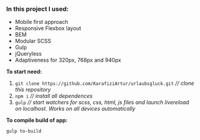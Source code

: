 ### In this project I used: 
- Mobile first approach
- Responsive Flexbox layout
- BEM
- Modular SCSS
- Gulp
- jQueryless
- Adaptiveness for 320px, 768px and 940px


<p><b>To start need:</b></p>
<ol>
  <li><code>git clone https://github.com/KarafiziArtur/urlaubsgluck.git</code>  <i>// clone this repository</i></li>
  <li><code>npm i</code>  <i>// install all dependences</i></li>
  <li><code>gulp</code>   <i>// start watchers for scss, css, html, js files and launch livereload on localhost. Works on all devices automatically</i></li>
</ol>
<p><b>To compile build of app:</b></p>
<pre><code>gulp to-build</code></pre>
